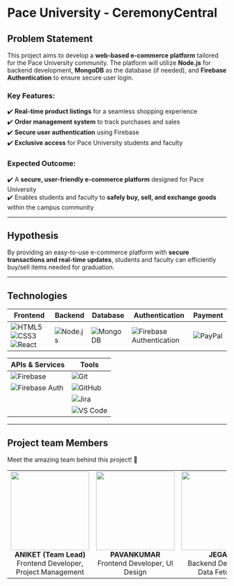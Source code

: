 # Pace University - CeremonyCentral 

## Problem Statement  

This project aims to develop a **web-based e-commerce platform** tailored for the Pace University community. The platform will utilize **Node.js** for backend development, **MongoDB** as the database (if needed), and **Firebase Authentication** to ensure secure user login.  

### **Key Features:**  
✔️ **Real-time product listings** for a seamless shopping experience  
✔️ **Order management system** to track purchases and sales  
✔️ **Secure user authentication** using Firebase  
✔️ **Exclusive access** for Pace University students and faculty  

### **Expected Outcome:**  
✔️ A **secure, user-friendly e-commerce platform** designed for Pace University  
✔️ Enables students and faculty to **safely buy, sell, and exchange goods** within the campus community  
  

---

## Hypothesis  
By providing an easy-to-use e-commerce platform with **secure transactions and real-time updates**, students and faculty can efficiently buy/sell items needed for graduation.


---

## Technologies  

| **Frontend** | **Backend** | **Database** | **Authentication** | **Payment** |
|-------------|------------|-------------|--------------------|-------------|
| ![HTML5](https://img.shields.io/badge/HTML5-E34F26?style=for-the-badge&logo=html5) ![CSS3](https://img.shields.io/badge/CSS3-1572B6?style=for-the-badge&logo=css3) ![React](https://img.shields.io/badge/React-20232A?style=for-the-badge&logo=react) | ![Node.js](https://img.shields.io/badge/Node.js-43853D?style=for-the-badge&logo=node.js) | ![MongoDB](https://img.shields.io/badge/MongoDB-47A248?style=for-the-badge&logo=mongodb) | ![Firebase Authentication](https://img.shields.io/badge/Firebase%20Auth-FFCA28?style=for-the-badge&logo=firebase) | ![PayPal](https://img.shields.io/badge/PayPal-00457C?style=for-the-badge&logo=paypal) |

| **APIs & Services** | **Tools** |  
|--------------------|-----------|  
| ![Firebase](https://img.shields.io/badge/Firebase-FFCA28?style=for-the-badge&logo=firebase) | ![Git](https://img.shields.io/badge/Git-F05032?style=for-the-badge&logo=git) |  
| ![Firebase Auth](https://img.shields.io/badge/Firebase%20Auth-FFCA28?style=for-the-badge&logo=firebase) | ![GitHub](https://img.shields.io/badge/GitHub-181717?style=for-the-badge&logo=github) |  
|  | ![Jira](https://img.shields.io/badge/Jira-0052CC?style=for-the-badge&logo=jira) |  
|  | ![VS Code](https://img.shields.io/badge/VS%20Code-007ACC?style=for-the-badge&logo=visual-studio-code) |  

---

## Project team Members  

Meet the amazing team behind this project! 🎉  

<table>
  <tr align="center">
    <td>
      <img src="https://github.com/user-attachments/assets/a4299646-dd49-46c7-abda-1f337610b181?size=250" width="180" height="180" /><br>
      <b>ANIKET (Team Lead)</b><br>
      Frontend Developer, Project Management
    </td>
    <td>
      <img src="https://github.com/user-attachments/assets/bbf1bc1a-dbad-44bf-9d34-8fee214e16ac?size=250" width="180" height="180" /><br>
      <b>PAVANKUMAR</b><br>
      Frontend Developer, UI Design
    </td>
    <td>
      <img src="https://github.com/user-attachments/assets/230240a3-46d3-4145-adca-d7b4e97740aa?size=250" width="180" height="180" /><br>
      <b>JEGAN</b><br>
      Backend Developer, Data Fetching
    </td>
    <td>
      <img src="https://github.com/user-attachments/assets/31ad4a56-b76f-4155-b1e4-d41f0df730ce?size=250" width="180" height="180" /><br>
      <b>MANIHAS</b><br>
      Backend Developer, Data Designing
    </td>
  </tr>
</table>
